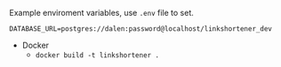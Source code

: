 Example enviroment variables, use `.env` file to set.

```
DATABASE_URL=postgres://dalen:password@localhost/linkshortener_dev
```

* Docker
	* `docker build -t linkshortener .`